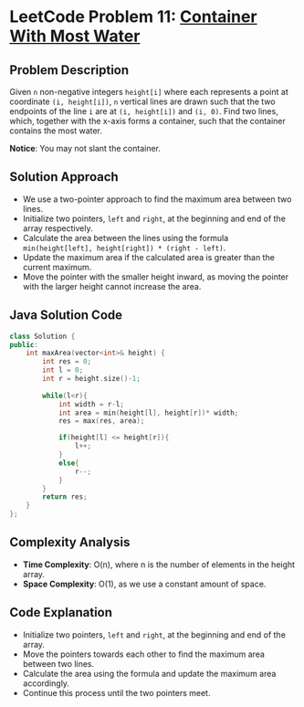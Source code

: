 # LeetCode Problem 11: [Container With Most Water](https://leetcode.com/problems/container-with-most-water/)

## Problem Description
   Given `n` non-negative integers `height[i]` where each represents a point at coordinate `(i, height[i])`, `n` vertical lines are drawn such that the two endpoints of the line `i` are at `(i, height[i])` and `(i, 0)`. Find two lines, which, together with the x-axis forms a container, such that the container contains the most water.

**Notice**: You may not slant the container.

## Solution Approach
- We use a two-pointer approach to find the maximum area between two lines.
- Initialize two pointers, `left` and `right`, at the beginning and end of the array respectively.
- Calculate the area between the lines using the formula `min(height[left], height[right]) * (right - left)`.
- Update the maximum area if the calculated area is greater than the current maximum.
- Move the pointer with the smaller height inward, as moving the pointer with the larger height cannot increase the area.

## Java Solution Code

```cpp
class Solution {
public:
    int maxArea(vector<int>& height) {
        int res = 0;
        int l = 0;
        int r = height.size()-1;
        
        while(l<r){
            int width = r-l;
            int area = min(height[l], height[r])* width;
            res = max(res, area);

            if(height[l] <= height[r]){
                l++;
            }
            else{
                r--;
            }
        }
        return res;
    }
};
```

## Complexity Analysis
- **Time Complexity**: O(n), where n is the number of elements in the height array.
- **Space Complexity**: O(1), as we use a constant amount of space.

## Code Explanation
- Initialize two pointers, `left` and `right`, at the beginning and end of the array.
- Move the pointers towards each other to find the maximum area between two lines.
- Calculate the area using the formula and update the maximum area accordingly.
- Continue this process until the two pointers meet.
